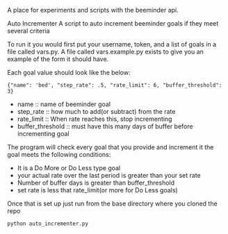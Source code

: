 A place for experiments and scripts with the beeminder api.

Auto Incrementer
A script to auto increment beeminder goals if they meet several criteria

To run it you would first put your username, token, and a list of goals in a file called vars.py. A file called vars.example.py exists to give you an example of the form it should have.

Each goal value should look like the below:

    {"name": 'bed', "step_rate": .5, "rate_limit": 6, "buffer_threshold": 3}

- name :: name of beeminder goal
- step_rate :: how much to add(or subtract) from the rate
- rate_limit :: When rate reaches this, stop incrementing
- buffer_threshold :: must have this many days of buffer before incrementing goal

The program will check every goal that you provide and increment it the goal meets the following conditions:

- It is a Do More or Do Less type goal
- your actual rate over the last period is greater than your set rate
- Number of buffer days is greater than buffer_threshold
- set rate is less that rate_limit(or more for Do Less goals)

Once that is set up just run from the base directory where you cloned the repo
  
    python auto_incrementer.py
